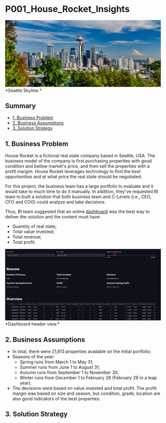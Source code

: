 # P001_House_Rocket_Insights

<img src="images/seattle_skyline.jpg" width="1000">
*Seattle Skyline.*

## Summary
* [1. Business Problem](#1.-Business-Problem)
* [2. Business Assumptions](#2.-Business-Assumptions)
* [3. Solution Strategy](#3.-Solution-Strategy)

## 1. Business Problem

House Rocket is a fictional real state company based in Seattle, USA. The business model of the company is first purchasing properties with good condition and bellow 
market's price, and then sell the properties with a profit margim. House Rocket leverages technology to find the best opportunities and at what price the real state
should be negotiated.

For this project, the business team has a large portfolio to evaluate and it would take to much time to do it manually. In addition, they've requested BI team to built a 
solution that both business team and C-Levels (i.e., CEO, CFO and COO) could analyze and take decisions.

Thus, BI team suggested that an online [dashboard](https://p001-house-rocket-insights.onrender.com/) was the best way to deliver the solution and the content must have:
* Quantity of real state;
* Total value invested;
* Total revenue;
* Total profit.

<img src="images/dashboard1.jpg" width="1000">
*Dashboard header view.*

## 2. Business Assumptions

* In total, there were 21,613 properties available on the initial portfolio;
* Seasons of the year:
  * Spring runs from March 1 to May 31;
  * Summer runs from June 1 to August 31;
  * Autumn runs from September 1 to November 30;
  * Winter runs from December 1 to February 28 (February 29 in a leap year).
* The decisions were based on value invested and total profit. The profit margin was based on size and season, but condition, grade, location are also good indicators
of the best properties.

## 3. Solution Strategy


